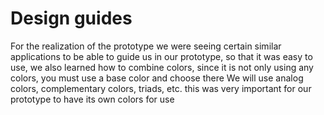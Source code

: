 # Design guides

For the realization of the prototype we were seeing certain similar applications to be able to guide us in our prototype, so that it was easy to use, we also learned how to combine colors, since it is not only using any colors, you must use a base color and choose there We will use analog colors, complementary colors, triads, etc. this was very important for our prototype to have its own colors for use